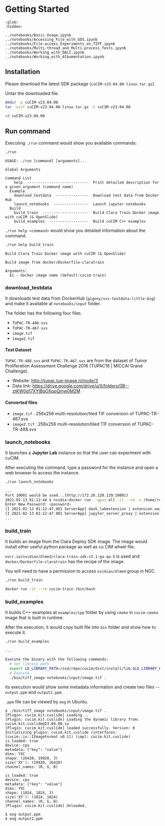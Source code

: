 # Getting Started

```{toctree}
:glob:
:hidden:

../notebooks/Basic_Usage.ipynb
../notebooks/Accessing_File_with_GDS.ipynb
../notebooks/File-access_Experiments_on_TIFF.ipynb
../notebooks/Multi-thread_and_Multi-process_Tests.ipynb
../notebooks/Working_with_DALI.ipynb
../notebooks/Working_with_Albumentation.ipynb
```

## Installation

Please download the latest SDK package (`cuCIM-v23.04.00-linux.tar.gz`).

Untar the downloaded file.

```bash
mkdir -p cuCIM-v23.04.00
tar -xzvf cuCIM-v23.04.00-linux.tar.gz -C cuCIM-v23.04.00

cd cuCIM-v23.04.00
```

## Run command

Executing `./run` command would show you available commands:

```bash
./run
```
```
USAGE: ./run [command] [arguments]...

Global Arguments

Command List
    help  ----------------------------  Print detailed description for a given argument (command name)
  Example
    download_testdata  ---------------  Download test data from Docker Hub
    launch_notebooks  ----------------  Launch jupyter notebooks
  Build
    build_train  ---------------------  Build Clara Train Docker image with cuCIM (& OpenSlide)
    build_examples  ------------------  Build cuCIM C++ examples
```

`./run help <command>` would show you detailed information about the command.

```bash
./run help build_train
```
```
Build Clara Train Docker image with cuCIM (& OpenSlide)

Build image from docker/Dockerfile-claratrain

Arguments:
  $1 - docker image name (default:cucim-train)
```

### download_testdata

It downloads test data from DockerHub (`gigony/svs-testdata:little-big`) and make it available at `notebooks/input` folder.

The folder has the following four files.

- `TUPAC-TR-488.svs`
- `TUPAC-TR-467.svs`
- `image.tif`
- `image2.tif`

#### Test Dataset

`TUPAC-TR-488.svs` and `TUPAC-TR-467.svs` are from the dataset
of Tumor Proliferation Assessment Challenge 2016 (TUPAC16 | MICCAI Grand Challenge).

- Website: <http://tupac.tue-image.nl/node/3>
- Data link: <https://drive.google.com/drive/u/0/folders/0B--ztKW0d17XYlBqOXppQmw0M2M>

#### Converted files

- `image.tif` : 256x256 multi-resolution/tiled TIF conversion of TUPAC-TR-467.svs
- `image2.tif` : 256x256 multi-resolution/tiled TIF conversion of TUPAC-TR-488.svs


### launch_notebooks

It launches a **Jupyter Lab** instance so that the user can experiment with cuCIM.

After executing the command, type a password for the instance and open a web browser to access the instance.

```bash
./run launch_notebooks
```

```bash
...
Port 10001 would be used...(http://172.26.120.129:10001)
2021-02-13 01:12:44 $ nvidia-docker run --gpus all -it --rm -v /home/repo/cucim/notebooks:/notebooks -p 10001:10001 cucim-jupyter -c echo -n 'Enter New Password: '; jupyter lab --ServerApp.password="$(python3 -u -c "from jupyter_server.auth import passwd;pw=input();print(passwd(pw));" | egrep 'sha|argon')" --ServerApp.root_dir=/notebooks --allow-root --port=10001 --ip=0.0.0.0 --no-browser
Enter New Password: <password>
[I 2021-02-13 01:12:47.981 ServerApp] dask_labextension | extension was successfully linked.
[I 2021-02-13 01:12:47.981 ServerApp] jupyter_server_proxy | extension was successfully linked.
...
```

### build_train

It builds an image from the Clara Deploy SDK image. The image would install other useful python package as well as cu
CIM wheel file.

`nvcr.io/nvidian/dlmed/clara-train-sdk:v3.1-ga-qa-5` is used and `docker/Dockerfile-claratrain` has the recipe of the image.

You will need to have a permission to access `nvidian/dlmed` group in NGC.

```bash
./run build_train

docker run -it --rm cucim-train /bin/bash
```

### build_examples

It builds C++ examples at `examples/cpp` folder by using `cmake` in `cucim-cmake` image that is built in runtime.

After the execution, it would copy built file into `bin` folder and show how to execute it.

```bash
./run build_examples
```

```bash
...

Execute the binary with the following commands:
  # Set library path
  export LD_LIBRARY_PATH=/ssd/repo/cucim/dist/install/lib:$LD_LIBRARY_PATH
  # Execute
  ./bin/tiff_image notebooks/input/image.tif .
```

Its execution would show some metadata information and create two files -- `output.ppm` and `output2.ppm`.

`.ppm` file can be viewed by `eog` in Ubuntu.
```
$ ./bin/tiff_image notebooks/input/image.tif .
[Plugin: cucim.kit.cuslide] Loading...
[Plugin: cucim.kit.cuslide] Loading the dynamic library from: cucim.kit.cuslide@23.04.00.so
[Plugin: cucim.kit.cuslide] loaded successfully. Version: 0
Initializing plugin: cucim.kit.cuslide (interfaces: [cucim::io::IImageFormat v0.1]) (impl: cucim.kit.cuslide)
is_loaded: true
device: cpu
metadata: {"key": "value"}
dims: YXC
shape: (26420, 19920, 3)
size('XY'): (19920, 26420)
channel_names: (R, G, B)

is_loaded: true
device: cpu
metadata: {"key": "value"}
dims: YXC
shape: (1024, 1024, 3)
size('XY'): (1024, 1024)
channel_names: (R, G, B)
[Plugin: cucim.kit.cuslide] Unloaded.

$ eog output.ppm
$ eog output2.ppm
```

